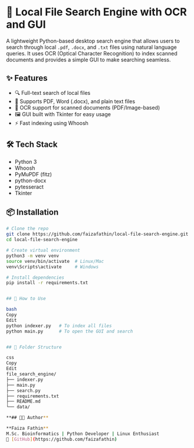# 🧠 Local File Search Engine with OCR and GUI

A lightweight Python-based desktop search engine that allows users to search through local `.pdf`, `.docx`, and `.txt` files using natural language queries. It uses OCR (Optical Character Recognition) to index scanned documents and provides a simple GUI to make searching seamless.

## ✨ Features

- 🔍 Full-text search of local files
- 📂 Supports PDF, Word (.docx), and plain text files
- 🧾 OCR support for scanned documents (PDF/Image-based)
- 🖼️ GUI built with Tkinter for easy usage
- ⚡ Fast indexing using Whoosh

## 🛠️ Tech Stack

- Python 3
- Whoosh
- PyMuPDF (fitz)
- python-docx
- pytesseract
- Tkinter

## 📦 Installation

```bash
# Clone the repo
git clone https://github.com/faizafathin/local-file-search-engine.git
cd local-file-search-engine

# Create virtual environment
python3 -m venv venv
source venv/bin/activate  # Linux/Mac
venv\Scripts\activate     # Windows

# Install dependencies
pip install -r requirements.txt


## 🚀 How to Use

bash
Copy
Edit
python indexer.py   # To index all files
python main.py      # To open the GUI and search


## 📁 Folder Structure

css
Copy
Edit
file_search_engine/
├── indexer.py
├── main.py
├── search.py
├── requirements.txt
├── README.md
└── data/

**## 👩‍💻 Author**

**Faiza Fathin**  
M.Sc. Bioinformatics | Python Developer | Linux Enthusiast  
🔗 [GitHub](https://github.com/faizafathin) 
